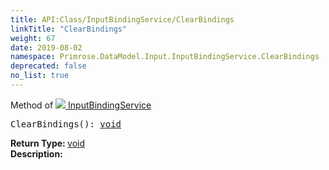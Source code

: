 ```yaml
---
title: API:Class/InputBindingService/ClearBindings
linkTitle: "ClearBindings"
weight: 67
date: 2019-08-02
namespace: Primrose.DataModel.Input.InputBindingService.ClearBindings
deprecated: false
no_list: true
---
```

Method of <a href="/docs/api-reference/Class/InputBindingService"><img src="/icons/silk/default.png"/>&nbsp;InputBindingService</a>
<pre class="method-declaration">
ClearBindings(): <a class="type" href="/docs/api-reference/System/void">void</a></pre>
<b>Return Type: </b>
<a class="type" href="/docs/api-reference/System/void">void</a>
<br/>
<b>Description: </b>